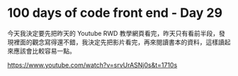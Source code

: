 # 100 days of code front end - Day 29
今天我決定要先把昨天的 Youtube RWD 教學網頁看完，昨天只有看前半段，發現裡面的觀念寫得還不錯，我決定先把影片看完，再來閱讀書本的資料，這樣讀起來應該會比較容易一點。

https://www.youtube.com/watch?v=srvUrASNj0s&t=1710s